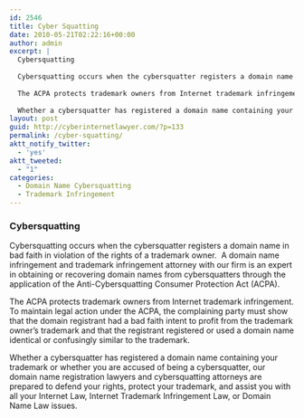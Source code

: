 ```yaml
---
id: 2546
title: Cyber Squatting
date: 2010-05-21T02:22:16+00:00
author: admin
excerpt: |
  Cybersquatting
  
  Cybersquatting occurs when the cybersquatter registers a domain name in bad faith in violation of the rights of a trademark owner.  A domain name infringement and trademark infringement attorney with our firm is an expert in obtaining or recovering domain names from cybersquatters through the application of the Anti-Cybersquatting Consumer Protection Act (ACPA).
  
  The ACPA protects trademark owners from Internet trademark infringement. To maintain legal action under the ACPA, the complaining party must show that the domain registrant had a bad faith intent to profit from the trademark owner’s trademark and that the registrant registered or used a domain name identical or confusingly similar to the trademark.
  
  Whether a cybersquatter has registered a domain name containing your trademark or whether you are accused of being a cybersquatter, our domain name registration lawyers and cybersquatting attorneys are prepared to defend your rights, protect your trademark, and assist you with all your Internet Law, Internet Trademark Infringement Law, or Domain Name Law issues.
layout: post
guid: http://cyberinternetlawyer.com/?p=133
permalink: /cyber-squatting/
aktt_notify_twitter:
  - 'yes'
aktt_tweeted:
  - "1"
categories:
  - Domain Name Cybersquatting
  - Trademark Infringement
---
```

### Cybersquatting

Cybersquatting occurs when the cybersquatter registers a domain name in bad faith in violation of the rights of a trademark owner.  A domain name infringement and trademark infringement attorney with our firm is an expert in obtaining or recovering domain names from cybersquatters through the application of the Anti-Cybersquatting Consumer Protection Act (ACPA).

The ACPA protects trademark owners from Internet trademark infringement. To maintain legal action under the ACPA, the complaining party must show that the domain registrant had a bad faith intent to profit from the trademark owner’s trademark and that the registrant registered or used a domain name identical or confusingly similar to the trademark.

Whether a cybersquatter has registered a domain name containing your trademark or whether you are accused of being a cybersquatter, our domain name registration lawyers and cybersquatting attorneys are prepared to defend your rights, protect your trademark, and assist you with all your Internet Law, Internet Trademark Infringement Law, or Domain Name Law issues.